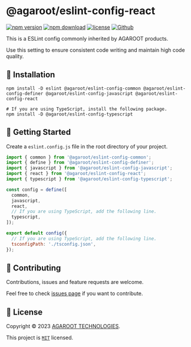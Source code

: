 # @agaroot/eslint-config-react

[![npm version](https://badge.fury.io/js/@agaroot%2Feslint-config-react.svg)](https://www.npmjs.com/package/@agaroot/eslint-config-react)
[![npm download](https://img.shields.io/npm/dm/@agaroot/eslint-config-react.svg)](https://www.npmjs.com/package/@agaroot/eslint-config-react)
[![license](https://img.shields.io/badge/License-MIT-green.svg)](https://github.com/agaroot-technologies/eslint-config/blob/main/packages/react/LICENSE)
[![Github](https://img.shields.io/github/followers/agaroot-technologies?label=Follow&logo=github&style=social)](https://github.com/orgs/agaroot-technologies/followers)

This is a ESLint config commonly inherited by AGAROOT products.

Use this setting to ensure consistent code writing and maintain high code quality.

## 🚀 Installation

```shell
npm install -D eslint @agaroot/eslint-config-common @agaroot/eslint-config-definer @agaroot/eslint-config-javascript @agaroot/eslint-config-react

# If you are using TypeScript, install the following package.
npm install -D @agaroot/eslint-config-typescript
```

## 👏 Getting Started

Create a `eslint.config.js` file in the root directory of your project.

```js
import { common } from '@agaroot/eslint-config-common';
import { define } from '@agaroot/eslint-config-definer';
import { javascript } from '@agaroot/eslint-config-javascript';
import { react } from '@agaroot/eslint-config-react';
import { typescript } from '@agaroot/eslint-config-typescript';

const config = define([
  common,
  javascript,
  react,
  // If you are using TypeScript, add the following line.
  typescript,
]);

export default config({
  // If you are using TypeScript, add the following line.
  tsconfigPath: './tsconfig.json',
});
```

## 🤝 Contributing

Contributions, issues and feature requests are welcome.

Feel free to check [issues page](https://github.com/agaroot-technologies/eslint-config/issues) if you want to contribute.

## 📝 License

Copyright © 2023 [AGAROOT TECHNOLOGIES](https://tech.agaroot.co.jp/).

This project is [```MIT```](https://github.com/agaroot-technologies/eslint-config/blob/main/packages/react/LICENSE) licensed.
